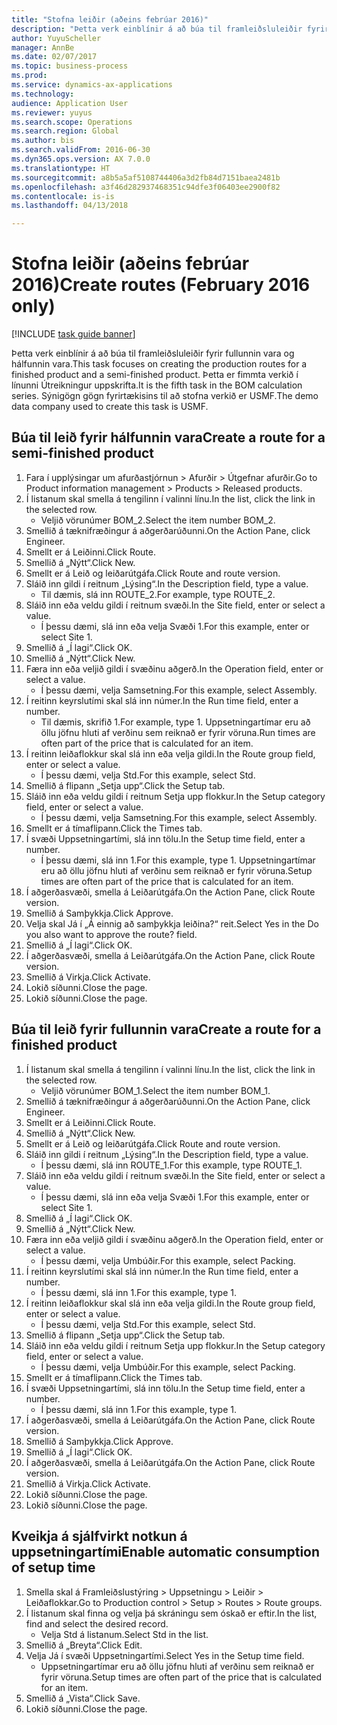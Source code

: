```yaml
--- 
title: "Stofna leiðir (aðeins febrúar 2016)"
description: "Þetta verk einblínir á að búa til framleiðsluleiðir fyrir fullunnin vara og hálfunnin vara."
author: YuyuScheller
manager: AnnBe
ms.date: 02/07/2017
ms.topic: business-process
ms.prod: 
ms.service: dynamics-ax-applications
ms.technology: 
audience: Application User
ms.reviewer: yuyus
ms.search.scope: Operations
ms.search.region: Global
ms.author: bis
ms.search.validFrom: 2016-06-30
ms.dyn365.ops.version: AX 7.0.0
ms.translationtype: HT
ms.sourcegitcommit: a8b5a5af5108744406a3d2fb84d7151baea2481b
ms.openlocfilehash: a3f46d282937468351c94dfe3f06403ee2900f82
ms.contentlocale: is-is
ms.lasthandoff: 04/13/2018

---
```

# <a name="create-routes-february-2016-only"></a><span data-ttu-id="01538-103">Stofna leiðir (aðeins febrúar 2016)</span><span class="sxs-lookup"><span data-stu-id="01538-103">Create routes (February 2016 only)</span></span>

[!INCLUDE [task guide banner](../../includes/task-guide-banner.md)]

<span data-ttu-id="01538-104">Þetta verk einblínir á að búa til framleiðsluleiðir fyrir fullunnin vara og hálfunnin vara.</span><span class="sxs-lookup"><span data-stu-id="01538-104">This task focuses on creating the production routes for a finished product and a semi-finished product.</span></span> <span data-ttu-id="01538-105">Þetta er fimmta verkið í línunni Útreikningur uppskrifta.</span><span class="sxs-lookup"><span data-stu-id="01538-105">It is the fifth task in the BOM calculation series.</span></span> <span data-ttu-id="01538-106">Sýnigögn gögn fyrirtækisins til að stofna verkið er USMF.</span><span class="sxs-lookup"><span data-stu-id="01538-106">The demo data company used to create this task is USMF.</span></span>


## <a name="create-a-route-for-a-semi-finished-product"></a><span data-ttu-id="01538-107">Búa til leið fyrir hálfunnin vara</span><span class="sxs-lookup"><span data-stu-id="01538-107">Create a route for a semi-finished product</span></span>
1. <span data-ttu-id="01538-108">Fara í upplýsingar um afurðastjórnun > Afurðir > Útgefnar afurðir.</span><span class="sxs-lookup"><span data-stu-id="01538-108">Go to Product information management > Products > Released products.</span></span>
2. <span data-ttu-id="01538-109">Í listanum skal smella á tengilinn í valinni línu.</span><span class="sxs-lookup"><span data-stu-id="01538-109">In the list, click the link in the selected row.</span></span>
    * <span data-ttu-id="01538-110">Veljið vörunúmer BOM_2.</span><span class="sxs-lookup"><span data-stu-id="01538-110">Select the item number BOM_2.</span></span>  
3. <span data-ttu-id="01538-111">Smellið á tæknifræðingur á aðgerðarúðunni.</span><span class="sxs-lookup"><span data-stu-id="01538-111">On the Action Pane, click Engineer.</span></span>
4. <span data-ttu-id="01538-112">Smellt er á Leiðinni.</span><span class="sxs-lookup"><span data-stu-id="01538-112">Click Route.</span></span>
5. <span data-ttu-id="01538-113">Smellið á „Nýtt“.</span><span class="sxs-lookup"><span data-stu-id="01538-113">Click New.</span></span>
6. <span data-ttu-id="01538-114">Smellt er á Leið og leiðarútgáfa.</span><span class="sxs-lookup"><span data-stu-id="01538-114">Click Route and route version.</span></span>
7. <span data-ttu-id="01538-115">Sláið inn gildi í reitnum „Lýsing“.</span><span class="sxs-lookup"><span data-stu-id="01538-115">In the Description field, type a value.</span></span>
    * <span data-ttu-id="01538-116">Til dæmis, slá inn ROUTE_2.</span><span class="sxs-lookup"><span data-stu-id="01538-116">For example, type ROUTE_2.</span></span>  
8. <span data-ttu-id="01538-117">Sláið inn eða veldu gildi í reitnum svæði.</span><span class="sxs-lookup"><span data-stu-id="01538-117">In the Site field, enter or select a value.</span></span>
    * <span data-ttu-id="01538-118">Í þessu dæmi, slá inn eða velja Svæði 1.</span><span class="sxs-lookup"><span data-stu-id="01538-118">For this example, enter or select Site 1.</span></span>  
9. <span data-ttu-id="01538-119">Smellið á „Í lagi“.</span><span class="sxs-lookup"><span data-stu-id="01538-119">Click OK.</span></span>
10. <span data-ttu-id="01538-120">Smellið á „Nýtt“.</span><span class="sxs-lookup"><span data-stu-id="01538-120">Click New.</span></span>
11. <span data-ttu-id="01538-121">Færa inn eða veljið gildi í svæðinu aðgerð.</span><span class="sxs-lookup"><span data-stu-id="01538-121">In the Operation field, enter or select a value.</span></span>
    * <span data-ttu-id="01538-122">Í þessu dæmi, velja Samsetning.</span><span class="sxs-lookup"><span data-stu-id="01538-122">For this example, select Assembly.</span></span>  
12. <span data-ttu-id="01538-123">Í reitinn keyrslutími skal slá inn númer.</span><span class="sxs-lookup"><span data-stu-id="01538-123">In the Run time field, enter a number.</span></span>
    * <span data-ttu-id="01538-124">Til dæmis, skrifið 1.</span><span class="sxs-lookup"><span data-stu-id="01538-124">For example, type 1.</span></span> <span data-ttu-id="01538-125">Uppsetningartímar eru að öllu jöfnu hluti af verðinu sem reiknað er fyrir vöruna.</span><span class="sxs-lookup"><span data-stu-id="01538-125">Run times are often part of the price that is calculated for an item.</span></span>  
13. <span data-ttu-id="01538-126">Í reitinn leiðaflokkur skal slá inn eða velja gildi.</span><span class="sxs-lookup"><span data-stu-id="01538-126">In the Route group field, enter or select a value.</span></span>
    * <span data-ttu-id="01538-127">Í þessu dæmi, velja Std.</span><span class="sxs-lookup"><span data-stu-id="01538-127">For this example, select Std.</span></span>  
14. <span data-ttu-id="01538-128">Smellið á flipann „Setja upp“.</span><span class="sxs-lookup"><span data-stu-id="01538-128">Click the Setup tab.</span></span>
15. <span data-ttu-id="01538-129">Sláið inn eða veldu gildi í reitnum Setja upp flokkur.</span><span class="sxs-lookup"><span data-stu-id="01538-129">In the Setup category field, enter or select a value.</span></span>
    * <span data-ttu-id="01538-130">Í þessu dæmi, velja Samsetning.</span><span class="sxs-lookup"><span data-stu-id="01538-130">For this example, select Assembly.</span></span>  
16. <span data-ttu-id="01538-131">Smellt er á tímaflipann.</span><span class="sxs-lookup"><span data-stu-id="01538-131">Click the Times tab.</span></span>
17. <span data-ttu-id="01538-132">Í svæði Uppsetningartími, slá inn tölu.</span><span class="sxs-lookup"><span data-stu-id="01538-132">In the Setup time field, enter a number.</span></span>
    * <span data-ttu-id="01538-133">Í þessu dæmi, slá inn 1.</span><span class="sxs-lookup"><span data-stu-id="01538-133">For this example, type 1.</span></span> <span data-ttu-id="01538-134">Uppsetningartímar eru að öllu jöfnu hluti af verðinu sem reiknað er fyrir vöruna.</span><span class="sxs-lookup"><span data-stu-id="01538-134">Setup times are often part of the price that is calculated for an item.</span></span>  
18. <span data-ttu-id="01538-135">Í aðgerðasvæði, smella á Leiðarútgáfa.</span><span class="sxs-lookup"><span data-stu-id="01538-135">On the Action Pane, click Route version.</span></span>
19. <span data-ttu-id="01538-136">Smellið á Samþykkja.</span><span class="sxs-lookup"><span data-stu-id="01538-136">Click Approve.</span></span>
20. <span data-ttu-id="01538-137">Velja skal Já í „Á einnig að samþykkja leiðina?“ reit.</span><span class="sxs-lookup"><span data-stu-id="01538-137">Select Yes in the Do you also want to approve the route? field.</span></span>
21. <span data-ttu-id="01538-138">Smellið á „Í lagi“.</span><span class="sxs-lookup"><span data-stu-id="01538-138">Click OK.</span></span>
22. <span data-ttu-id="01538-139">Í aðgerðasvæði, smella á Leiðarútgáfa.</span><span class="sxs-lookup"><span data-stu-id="01538-139">On the Action Pane, click Route version.</span></span>
23. <span data-ttu-id="01538-140">Smellið á Virkja.</span><span class="sxs-lookup"><span data-stu-id="01538-140">Click Activate.</span></span>
24. <span data-ttu-id="01538-141">Lokið síðunni.</span><span class="sxs-lookup"><span data-stu-id="01538-141">Close the page.</span></span>
25. <span data-ttu-id="01538-142">Lokið síðunni.</span><span class="sxs-lookup"><span data-stu-id="01538-142">Close the page.</span></span>

## <a name="create-a-route-for-a-finished-product"></a><span data-ttu-id="01538-143">Búa til leið fyrir fullunnin vara</span><span class="sxs-lookup"><span data-stu-id="01538-143">Create a route for a finished product</span></span>
1. <span data-ttu-id="01538-144">Í listanum skal smella á tengilinn í valinni línu.</span><span class="sxs-lookup"><span data-stu-id="01538-144">In the list, click the link in the selected row.</span></span>
    * <span data-ttu-id="01538-145">Veljið vörunúmer BOM_1.</span><span class="sxs-lookup"><span data-stu-id="01538-145">Select the item number BOM_1.</span></span>  
2. <span data-ttu-id="01538-146">Smellið á tæknifræðingur á aðgerðarúðunni.</span><span class="sxs-lookup"><span data-stu-id="01538-146">On the Action Pane, click Engineer.</span></span>
3. <span data-ttu-id="01538-147">Smellt er á Leiðinni.</span><span class="sxs-lookup"><span data-stu-id="01538-147">Click Route.</span></span>
4. <span data-ttu-id="01538-148">Smellið á „Nýtt“.</span><span class="sxs-lookup"><span data-stu-id="01538-148">Click New.</span></span>
5. <span data-ttu-id="01538-149">Smellt er á Leið og leiðarútgáfa.</span><span class="sxs-lookup"><span data-stu-id="01538-149">Click Route and route version.</span></span>
6. <span data-ttu-id="01538-150">Sláið inn gildi í reitnum „Lýsing“.</span><span class="sxs-lookup"><span data-stu-id="01538-150">In the Description field, type a value.</span></span>
    * <span data-ttu-id="01538-151">Í þessu dæmi, slá inn ROUTE_1.</span><span class="sxs-lookup"><span data-stu-id="01538-151">For this example, type ROUTE_1.</span></span>  
7. <span data-ttu-id="01538-152">Sláið inn eða veldu gildi í reitnum svæði.</span><span class="sxs-lookup"><span data-stu-id="01538-152">In the Site field, enter or select a value.</span></span>
    * <span data-ttu-id="01538-153">Í þessu dæmi, slá inn eða velja Svæði 1.</span><span class="sxs-lookup"><span data-stu-id="01538-153">For this example, enter or select Site 1.</span></span>  
8. <span data-ttu-id="01538-154">Smellið á „Í lagi“.</span><span class="sxs-lookup"><span data-stu-id="01538-154">Click OK.</span></span>
9. <span data-ttu-id="01538-155">Smellið á „Nýtt“.</span><span class="sxs-lookup"><span data-stu-id="01538-155">Click New.</span></span>
10. <span data-ttu-id="01538-156">Færa inn eða veljið gildi í svæðinu aðgerð.</span><span class="sxs-lookup"><span data-stu-id="01538-156">In the Operation field, enter or select a value.</span></span>
    * <span data-ttu-id="01538-157">Í þessu dæmi, velja Umbúðir.</span><span class="sxs-lookup"><span data-stu-id="01538-157">For this example, select Packing.</span></span>  
11. <span data-ttu-id="01538-158">Í reitinn keyrslutími skal slá inn númer.</span><span class="sxs-lookup"><span data-stu-id="01538-158">In the Run time field, enter a number.</span></span>
    * <span data-ttu-id="01538-159">Í þessu dæmi, slá inn 1.</span><span class="sxs-lookup"><span data-stu-id="01538-159">For this example, type 1.</span></span>  
12. <span data-ttu-id="01538-160">Í reitinn leiðaflokkur skal slá inn eða velja gildi.</span><span class="sxs-lookup"><span data-stu-id="01538-160">In the Route group field, enter or select a value.</span></span>
    * <span data-ttu-id="01538-161">Í þessu dæmi, velja Std.</span><span class="sxs-lookup"><span data-stu-id="01538-161">For this example, select Std.</span></span>  
13. <span data-ttu-id="01538-162">Smellið á flipann „Setja upp“.</span><span class="sxs-lookup"><span data-stu-id="01538-162">Click the Setup tab.</span></span>
14. <span data-ttu-id="01538-163">Sláið inn eða veldu gildi í reitnum Setja upp flokkur.</span><span class="sxs-lookup"><span data-stu-id="01538-163">In the Setup category field, enter or select a value.</span></span>
    * <span data-ttu-id="01538-164">Í þessu dæmi, velja Umbúðir.</span><span class="sxs-lookup"><span data-stu-id="01538-164">For this example, select Packing.</span></span>  
15. <span data-ttu-id="01538-165">Smellt er á tímaflipann.</span><span class="sxs-lookup"><span data-stu-id="01538-165">Click the Times tab.</span></span>
16. <span data-ttu-id="01538-166">Í svæði Uppsetningartími, slá inn tölu.</span><span class="sxs-lookup"><span data-stu-id="01538-166">In the Setup time field, enter a number.</span></span>
    * <span data-ttu-id="01538-167">Í þessu dæmi, slá inn 1.</span><span class="sxs-lookup"><span data-stu-id="01538-167">For this example, type 1.</span></span>  
17. <span data-ttu-id="01538-168">Í aðgerðasvæði, smella á Leiðarútgáfa.</span><span class="sxs-lookup"><span data-stu-id="01538-168">On the Action Pane, click Route version.</span></span>
18. <span data-ttu-id="01538-169">Smellið á Samþykkja.</span><span class="sxs-lookup"><span data-stu-id="01538-169">Click Approve.</span></span>
19. <span data-ttu-id="01538-170">Smellið á „Í lagi“.</span><span class="sxs-lookup"><span data-stu-id="01538-170">Click OK.</span></span>
20. <span data-ttu-id="01538-171">Í aðgerðasvæði, smella á Leiðarútgáfa.</span><span class="sxs-lookup"><span data-stu-id="01538-171">On the Action Pane, click Route version.</span></span>
21. <span data-ttu-id="01538-172">Smellið á Virkja.</span><span class="sxs-lookup"><span data-stu-id="01538-172">Click Activate.</span></span>
22. <span data-ttu-id="01538-173">Lokið síðunni.</span><span class="sxs-lookup"><span data-stu-id="01538-173">Close the page.</span></span>
23. <span data-ttu-id="01538-174">Lokið síðunni.</span><span class="sxs-lookup"><span data-stu-id="01538-174">Close the page.</span></span>

## <a name="enable-automatic-consumption-of-setup-time"></a><span data-ttu-id="01538-175">Kveikja á sjálfvirkt notkun á uppsetningartími</span><span class="sxs-lookup"><span data-stu-id="01538-175">Enable automatic consumption of setup time</span></span>
1. <span data-ttu-id="01538-176">Smella skal á Framleiðslustýring > Uppsetningu > Leiðir > Leiðaflokkar.</span><span class="sxs-lookup"><span data-stu-id="01538-176">Go to Production control > Setup > Routes > Route groups.</span></span>
2. <span data-ttu-id="01538-177">Í listanum skal finna og velja þá skráningu sem óskað er eftir.</span><span class="sxs-lookup"><span data-stu-id="01538-177">In the list, find and select the desired record.</span></span>
    * <span data-ttu-id="01538-178">Velja Std á listanum.</span><span class="sxs-lookup"><span data-stu-id="01538-178">Select Std in the list.</span></span>  
3. <span data-ttu-id="01538-179">Smellið á „Breyta“.</span><span class="sxs-lookup"><span data-stu-id="01538-179">Click Edit.</span></span>
4. <span data-ttu-id="01538-180">Velja Já í svæði Uppsetningartími.</span><span class="sxs-lookup"><span data-stu-id="01538-180">Select Yes in the Setup time field.</span></span>
    * <span data-ttu-id="01538-181">Uppsetningartímar eru að öllu jöfnu hluti af verðinu sem reiknað er fyrir vöruna.</span><span class="sxs-lookup"><span data-stu-id="01538-181">Setup times are often part of the price that is calculated for an item.</span></span>  
5. <span data-ttu-id="01538-182">Smellið á „Vista“.</span><span class="sxs-lookup"><span data-stu-id="01538-182">Click Save.</span></span>
6. <span data-ttu-id="01538-183">Lokið síðunni.</span><span class="sxs-lookup"><span data-stu-id="01538-183">Close the page.</span></span>


